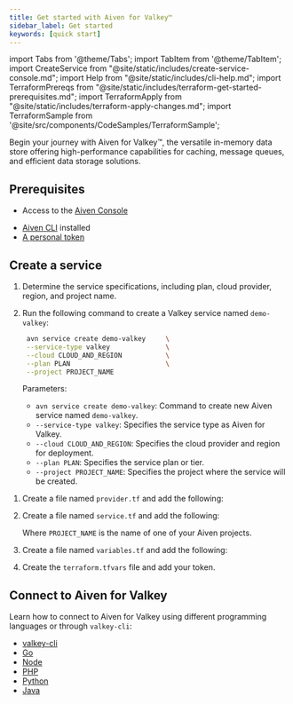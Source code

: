 ```yaml
---
title: Get started with Aiven for Valkey™
sidebar_label: Get started
keywords: [quick start]
---
```


import Tabs from '@theme/Tabs';
import TabItem from '@theme/TabItem';
import CreateService from "@site/static/includes/create-service-console.md";
import Help from "@site/static/includes/cli-help.md";
import TerraformPrereqs from "@site/static/includes/terraform-get-started-prerequisites.md";
import TerraformApply from "@site/static/includes/terraform-apply-changes.md";
import TerraformSample from '@site/src/components/CodeSamples/TerraformSample';

Begin your journey with Aiven for Valkey™, the versatile in-memory data store offering high-performance capabilities for caching, message queues, and efficient data storage solutions.

## Prerequisites

<Tabs groupId="group1">
<TabItem value="console" label="Console" default>

- Access to the [Aiven Console](https://console.aiven.io)

</TabItem>
<TabItem value="cli" label="CLI" default>

- [Aiven CLI](https://github.com/aiven/aiven-client#installation) installed
- [A personal token](https://docs.aiven.io/docs/platform/howto/create_authentication_token.html)

</TabItem>
<TabItem value="terraform" label="Terraform" default>

<TerraformPrereqs />

</TabItem>
</Tabs>

## Create a service

<Tabs groupId="group1">
<TabItem value="Console" label="Console" default>

<CreateService serviceType="Valkey"/>

</TabItem>
<TabItem value="CLI" label="CLI">

1. Determine the service specifications, including plan, cloud provider, region,
   and project name.

1. Run the following command to create a Valkey service named `demo-valkey`:

   ```bash
    avn service create demo-valkey     \
    --service-type valkey              \
    --cloud CLOUD_AND_REGION           \
    --plan PLAN                        \
    --project PROJECT_NAME
   ```

   Parameters:

    - `avn service create demo-valkey`: Command to create new Aiven service
      named `demo-valkey`.
    - `--service-type valkey`: Specifies the service type as Aiven for Valkey.
    - `--cloud CLOUD_AND_REGION`: Specifies the cloud provider and region for deployment.
    - `--plan PLAN`: Specifies the service plan or tier.
    - `--project PROJECT_NAME`: Specifies the project where the service will be created.

<Help/>

</TabItem>
<TabItem value="terraform" label="Terraform">

1. Create a file named `provider.tf` and add the following:

    <TerraformSample filename='valkey/provider.tf' />

1. Create a file named `service.tf` and add the following:

    <TerraformSample filename='valkey/service.tf' />

    Where `PROJECT_NAME` is the name of one of your Aiven projects.

1. Create a file named `variables.tf` and add the following:

    <TerraformSample filename='valkey/variables.tf' />

1. Create the `terraform.tfvars` file and add your token.

<TerraformApply />

</TabItem>
</Tabs>

## Connect to Aiven for Valkey

Learn how to connect to Aiven for Valkey using different programming
languages or through `valkey-cli`:

- [valkey-cli](/docs/products/valkey/howto/connect-valkey-cli.md)
- [Go](/docs/products/valkey/howto/connect-go)
- [Node](/docs/products/valkey/howto/connect-node)
- [PHP](/docs/products/valkey/howto/connect-php)
- [Python](/docs/products/valkey/howto/connect-python)
- [Java](/docs/products/valkey/howto/connect-java)
